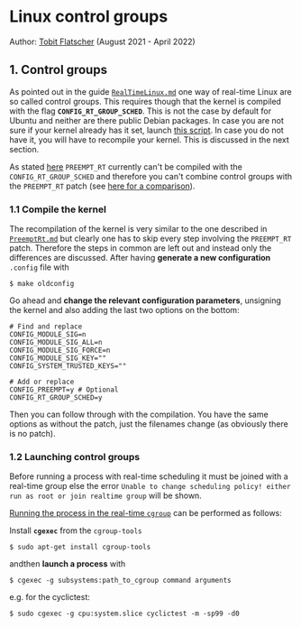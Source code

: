 # Linux control groups

Author: [Tobit Flatscher](https://github.com/2b-t) (August 2021 - April 2022)



## 1. Control groups

As pointed out in the guide [`RealTimeLinux.md`](./RealTimeLinux.md) one way of real-time Linux are so called control groups. This requires though that the kernel is compiled with the flag **`CONFIG_RT_GROUP_SCHED`**. This is not the case by default for Ubuntu and neither are there public Debian packages. In case you are not sure if your kernel already has it set, launch [this script](https://raw.githubusercontent.com/docker/docker/master/contrib/check-config.sh). In case you do not have it, you will have to recompile your kernel. This is discussed in the next section.

As stated [here](https://wiki.linuxfoundation.org/realtime/documentation/known_limitations) `PREEMPT_RT` currently can't be compiled with the `CONFIG_RT_GROUP_SCHED` and therefore you can't combine control groups with the `PREEMPT_RT` patch (see [here for a comparison](https://stackoverflow.com/questions/62932857/difference-between-config-rt-group-sched-and-preempt-rt)).

### 1.1 Compile the kernel

The recompilation of the kernel is very similar to the one described in [`PreemptRt.md`](./PreemptRt.md) but clearly one has to skip every step involving the `PREEMPT_RT` patch. Therefore the steps in common are left out and instead only the differences are discussed. After having **generate a new configuration** `.config` file with

```shell
$ make oldconfig
```

Go ahead and **change the relevant configuration parameters**, unsigning the kernel and also adding the last two options on the bottom:

```shell
# Find and replace
CONFIG_MODULE_SIG=n
CONFIG_MODULE_SIG_ALL=n
CONFIG_MODULE_SIG_FORCE=n
CONFIG_MODULE_SIG_KEY=""
CONFIG_SYSTEM_TRUSTED_KEYS=""

# Add or replace
CONFIG_PREEMPT=y # Optional
CONFIG_RT_GROUP_SCHED=y
```

Then you can follow through with the compilation. You have the same options as without the patch, just the filenames change (as obviously there is no patch).

### 1.2 Launching control groups

Before running a process with real-time scheduling it must be joined with a real-time group else the error `Unable to change scheduling policy! either run as root or join realtime group` will be shown.

[Running the process in the real-time `cgroup`](https://stackoverflow.com/a/60665456) can be performed as follows:

Install **`cgexec`** from the `cgroup-tools`

```shell
$ sudo apt-get install cgroup-tools
```

andthen **launch a process** with

```shell
$ cgexec -g subsystems:path_to_cgroup command arguments
```

e.g. for the cyclictest:

```shell
$ sudo cgexec -g cpu:system.slice cyclictest -m -sp99 -d0
```

